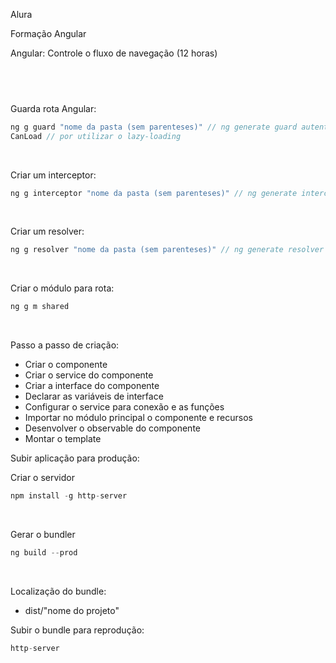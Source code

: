 Alura

Formação Angular</br>

Angular: Controle o fluxo de navegação (12 horas)
## <br />

Guarda rota Angular:
```js
ng g guard "nome da pasta (sem parenteses)" // ng generate guard autenticacao/autenticacao
CanLoad // por utilizar o lazy-loading
```
</br>

Criar um interceptor:
```js
ng g interceptor "nome da pasta (sem parenteses)" // ng generate interceptor autenticacao/autenticacao
```
</br>

Criar um resolver:
```js
ng g resolver "nome da pasta (sem parenteses)" // ng generate resolver animais/lista-animais/lista-animais
```
</br>

Criar o módulo para rota:
```js
ng g m shared
```
</br>

Passo a passo de criação:
* Criar o componente    
* Criar o service do componente
* Criar a interface do componente
* Declarar as variáveis de interface
* Configurar o service para conexão e as funções <!-- comentarios.service.ts -->
* Importar no módulo principal o componente e recursos <!-- animais.module.ts -->
* Desenvolver o observable do componente <!-- comentarios.componentes.ts -->
* Montar o template <!-- comentarios.component.html -->

Subir aplicação para produção:</br>

Criar o servidor
```js
npm install -g http-server
```
</br>

Gerar o bundler
```js
ng build --prod
```
</br>

Localização do bundle:
* dist/"nome do projeto"

Subir o bundle para reprodução:
```js
http-server
```
</br>
